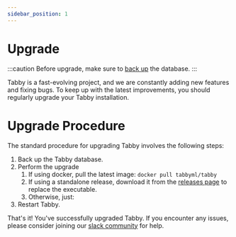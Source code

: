 ```yaml
---
sidebar_position: 1
---
```


# Upgrade

:::caution
Before upgrade, make sure to [back up](../backup) the database.
:::


Tabby is a fast-evolving project, and we are constantly adding new features and fixing bugs. To keep up with the latest improvements, you should regularly upgrade your Tabby installation.

# Upgrade Procedure

The standard procedure for upgrading Tabby involves the following steps:

1. Back up the Tabby database.
2. Perform the upgrade
   1. If using docker, pull the latest image: `docker pull tabbyml/tabby`
   2. If using a standalone release, download it from the [releases page](https://github.com/TabbyML/tabby/releases) to replace the executable.
   3. Otherwise, just:
5. Restart Tabby.

That's it! You've successfully upgraded Tabby. If you encounter any issues, please consider joining our [slack community](https://links.tabbyml.com/join-slack) for help.
